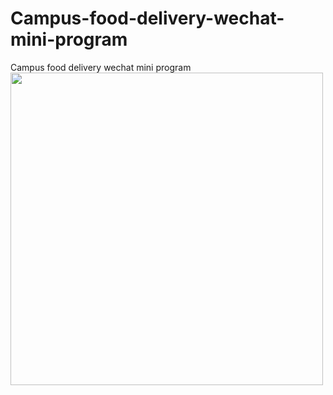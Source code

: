 # Campus-food-delivery-wechat-mini-program
Campus food delivery wechat mini program
<img src="https://github.com/luoh226/Campus-food-delivery-wechat-mini-program/blob/main/miniprogram.jpg)" width="500px">
